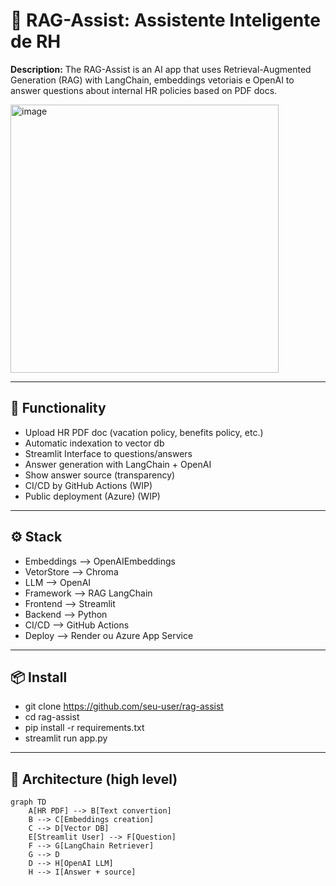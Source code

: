 # 🧠 RAG-Assist: Assistente Inteligente de RH
**Description:**
The RAG-Assist is an AI app that uses Retrieval-Augmented Generation (RAG) with LangChain, embeddings vetoriais e OpenAI to answer questions about  internal HR policies based on PDF docs. 

<img width="429" alt="image" src="https://github.com/user-attachments/assets/c31de89b-f693-4025-930c-e003de722bf9" />

---

## 🚀 Functionality

- Upload HR PDF doc (vacation policy, benefits policy, etc.)
- Automatic indexation to vector db
- Streamlit Interface to questions/answers
- Answer generation with LangChain + OpenAI
- Show answer source (transparency)
- CI/CD by GitHub Actions (WIP)
- Public deployment (Azure) (WIP)

---

## ⚙️ Stack
- Embeddings --> OpenAIEmbeddings 
- VetorStore --> Chroma
- LLM --> OpenAI
- Framework --> RAG	LangChain
- Frontend --> Streamlit
- Backend --> Python
- CI/CD -->	GitHub Actions
- Deploy --> Render ou Azure App Service

---

## 📦 Install 
- git clone https://github.com/seu-user/rag-assist
- cd rag-assist
- pip install -r requirements.txt
- streamlit run app.py

---

## 🧱 Architecture (high level)

```mermaid
graph TD
    A[HR PDF] --> B[Text convertion]
    B --> C[Embeddings creation]
    C --> D[Vector DB]
    E[Streamlit User] --> F[Question]
    F --> G[LangChain Retriever]
    G --> D
    D --> H[OpenAI LLM]
    H --> I[Answer + source]


